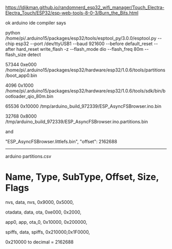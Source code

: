 https://ldijkman.github.io/randomnerd_esp32_wifi_manager/Touch_Electra-Electra_Touch/ESP32/esp-web-tools-8-0-3/Burn_the_Bits.html

ok arduino ide compiler says

python /home/pi/.arduino15/packages/esp32/tools/esptool_py/3.0.0/esptool.py --chip esp32 --port /dev/ttyUSB1 --baud 921600 --before default_reset --after hard_reset write_flash -z --flash_mode dio --flash_freq 80m --flash_size detect 

57344 0xe000 /home/pi/.arduino15/packages/esp32/hardware/esp32/1.0.6/tools/partitions/boot_app0.bin 

4096 0x1000 /home/pi/.arduino15/packages/esp32/hardware/esp32/1.0.6/tools/sdk/bin/bootloader_qio_80m.bin 

65536 0x10000 /tmp/arduino_build_972339/ESP_AsyncFSBrowser.ino.bin 

32768 0x8000 /tmp/arduino_build_972339/ESP_AsyncFSBrowser.ino.partitions.bin 

and

"ESP_AsyncFSBrowser.littlefs.bin", "offset": 2162688 


---

arduino partitions.csv

# Name,   Type, SubType, Offset,  Size, Flags

nvs,      data, nvs,     0x9000,  0x5000,

otadata,  data, ota,     0xe000,  0x2000,

app0,     app,  ota_0,   0x10000, 0x200000,

spiffs,   data, spiffs,  0x210000,0x1F0000,

0x210000 to decimal = 2162688



